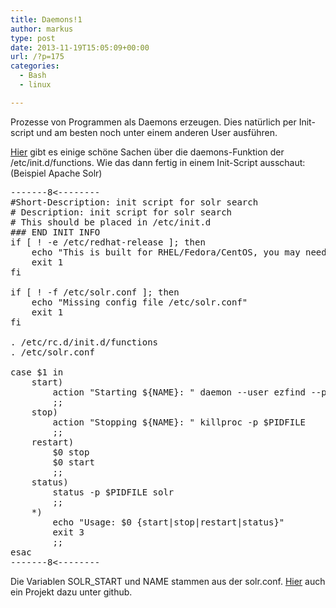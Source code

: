 ```yaml
---
title: Daemons!1
author: markus
type: post
date: 2013-11-19T15:05:09+00:00
url: /?p=175
categories:
  - Bash
  - linux

---
```

Prozesse von Programmen als Daemons erzeugen. Dies natürlich per Init-script und am besten noch unter einem anderen User ausführen.
  
<a href="http://libslack.org/daemon/manpages/daemon.1.html" title="hier und da" target="_blank">Hier</a> gibt es einige schöne Sachen über die daemons-Funktion der /etc/init.d/functions. Wie das dann fertig in einem Init-Script ausschaut: (Beispiel Apache Solr)

<pre>-------8&lt;--------
#Short-Description: init script for solr search
# Description: init script for solr search
# This should be placed in /etc/init.d
### END INIT INFO
if [ ! -e /etc/redhat-release ]; then
    echo "This is built for RHEL/Fedora/CentOS, you may need to alter it to fit your distribution"
    exit 1
fi

if [ ! -f /etc/solr.conf ]; then
    echo "Missing config file /etc/solr.conf"
    exit 1
fi

. /etc/rc.d/init.d/functions
. /etc/solr.conf

case $1 in
    start)
        action "Starting ${NAME}: " daemon --user ezfind --pidfile $PIDFILE $SOLR_START
        ;;
    stop)
        action "Stopping ${NAME}: " killproc -p $PIDFILE
        ;;
    restart)
        $0 stop
        $0 start
        ;;
    status)
        status -p $PIDFILE solr
        ;;
    *)
        echo "Usage: $0 {start|stop|restart|status}"
        exit 3
        ;;
esac
-------8&lt;--------
</pre>

Die Variablen SOLR_START und NAME stammen aus der solr.conf. <a href="https://github.com/jbusby/solr-initd" title="github" target="_blank">Hier</a> auch ein Projekt dazu unter github.